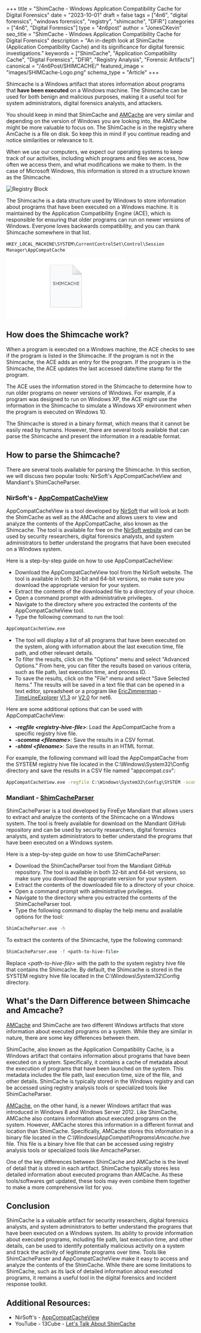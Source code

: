 +++
title = "ShimCache - Windows Application Compatibility Cache for Digital Forensics"
date = "2023-10-01"
draft = false
tags = ["4n6", "digital forensics", "windows forensics", "registry", "shimcache", "DFIR"]
categories = ["4n6", "Digital Forensics"]
type = "4n6post"
author = "JonesCKevin"
seo_title = "ShimCache - Windows Application Compatibility Cache for Digital Forensics"
description = "An in-depth look at ShimCache (Application Compatibility Cache) and its significance for digital forensic investigations."
keywords = ["ShimCache", "Application Compatibility Cache", "Digital Forensics", "DFIR", "Registry Analysis", "Forensic Artifacts"]
canonical = "/4n6Post/SHIMCACHE/"
featured_image = "images/SHIMCache-Logo.png"
schema_type = "Article"
+++

Shimcache is a Windows artifact that stores information about programs that **have been executed** on a Windows machine. The Shimcache can be used for both benign and malicious purposes, making it a useful tool for system administrators, digital forensics analysts, and attackers.

You should keep in mind that ShimCache and [AMCache](https://www.4n6post.com/2023/02/amcachehve.html) are very similar and depending on the version of Windows you are looking into, the AMCache might be more valuable to focus on. The ShimCache is in the registry where AmCache is a file on disk. So keep this in mind if you continue reading and notice similarities or relevance to it.

When we use our computers, we expect our operating systems to keep track of our activities, including which programs and files we access, how often we access them, and what modifications we make to them. In the case of Microsoft Windows, this information is stored in a structure known as the Shimcache.

![Registry Block](/images/RegistryBlock.png)

The Shimcache is a data structure used by Windows to store information about programs that have been executed on a Windows machine. It is maintained by the Application Compatibility Engine (ACE), which is responsible for ensuring that older programs can run on newer versions of Windows. Everyone loves backwards compatibility, and you can thank Shimcache somewhere in that list.

```
HKEY_LOCAL_MACHINE\SYSTEM\CurrentControlSet\Control\Session Manager\AppCompatCache
```

![ShimCache Logo](images/SHIMCache-Logo.png)

## How does the Shimcache work?

When a program is executed on a Windows machine, the ACE checks to see if the program is listed in the Shimcache. If the program is not in the Shimcache, the ACE adds an entry for the program. If the program is in the Shimcache, the ACE updates the last accessed date/time stamp for the program.

The ACE uses the information stored in the Shimcache to determine how to run older programs on newer versions of Windows. For example, if a program was designed to run on Windows XP, the ACE might use the information in the Shimcache to simulate a Windows XP environment when the program is executed on Windows 10.

The Shimcache is stored in a binary format, which means that it cannot be easily read by humans. However, there are several tools available that can parse the Shimcache and present the information in a readable format.

## How to parse the Shimcache?

There are several tools available for parsing the Shimcache. In this section, we will discuss two popular tools: NirSoft's AppCompatCacheView and Mandiant's ShimCacheParser.

### NirSoft's - [AppCompatCacheView](https://www.nirsoft.net/utils/app_compatibility_view.html)

AppCompatCacheView is a tool developed by [NirSoft](https://www.nirsoft.net/) that will look at both the ShimCache as well as the AMCache and allows users to view and analyze the contents of the AppCompatCache, also known as the Shimcache. The tool is available for free on the [NirSoft website](https://www.nirsoft.net/) and can be used by security researchers, digital forensics analysts, and system administrators to better understand the programs that have been executed on a Windows system.

Here is a step-by-step guide on how to use AppCompatCacheView:

- Download the AppCompatCacheView tool from the NirSoft website. The tool is available in both 32-bit and 64-bit versions, so make sure you download the appropriate version for your system.
- Extract the contents of the downloaded file to a directory of your choice.
- Open a command prompt with administrative privileges.
- Navigate to the directory where you extracted the contents of the AppCompatCacheView tool.
- Type the following command to run the tool:

```cmd
AppCompatCacheView.exe
```

- The tool will display a list of all programs that have been executed on the system, along with information about the last execution time, file path, and other relevant details.
- To filter the results, click on the "Options" menu and select "Advanced Options." From here, you can filter the results based on various criteria, such as file path, last execution time, and process ID.
- To save the results, click on the "File" menu and select "Save Selected Items." The results will be saved in a text file that can be opened in a text editor, spreadsheet or a program like [EricZimmerman](https://ericzimmerman.github.io/#!index.md) - [TimeLineExplorer](https://ericzimmerman.github.io/#!index.md) [V1.3](https://f001.backblazeb2.com/file/EricZimmermanTools/TimelineExplorer.zip) or [V2.0](https://f001.backblazeb2.com/file/EricZimmermanTools/net6/TimelineExplorer.zip) for net6.

Here are some additional options that can be used with AppCompatCacheView:

- ***-regfile \<registry-hive-file\>***: Load the AppCompatCache from a specific registry hive file.
- ***-scomma \<filename\>***: Save the results in a CSV format.
- ***-shtml \<filename\>***: Save the results in an HTML format.

For example, the following command will load the AppCompatCache from the SYSTEM registry hive file located in the C:\Windows\System32\Config directory and save the results in a CSV file named "appcompat.csv":

```cmd
AppCompatCacheView.exe -regfile C:\Windows\System32\Config\SYSTEM -scomma appcompat.csv
```

### Mandiant - [ShimCacheParser](https://github.com/mandiant/ShimCacheParser)

ShimCacheParser is a tool developed by FireEye Mandiant that allows users to extract and analyze the contents of the Shimcache on a Windows system. The tool is freely available for download on the Mandiant GitHub repository and can be used by security researchers, digital forensics analysts, and system administrators to better understand the programs that have been executed on a Windows system.

Here is a step-by-step guide on how to use ShimCacheParser:

- Download the ShimCacheParser tool from the Mandiant GitHub repository. The tool is available in both 32-bit and 64-bit versions, so make sure you download the appropriate version for your system.
- Extract the contents of the downloaded file to a directory of your choice.
- Open a command prompt with administrative privileges.
- Navigate to the directory where you extracted the contents of the ShimCacheParser tool.
- Type the following command to display the help menu and available options for the tool:

```cmd
ShimCacheParser.exe -h
```

To extract the contents of the Shimcache, type the following command:

```cmd
ShimCacheParser.exe -f <path-to-hive-file>
```

Replace *\<path-to-hive-file\>* with the path to the system registry hive file that contains the Shimcache. By default, the Shimcache is stored in the SYSTEM registry hive file located in the C:\Windows\System32\Config directory.

## What's the Darn Difference between Shimcache and Amcache?

[AMCache](https://www.4n6post.com/2023/02/amcachehve.html) and ShimCache are two different Windows artifacts that store information about executed programs on a system. While they are similar in nature, there are some key differences between them.

ShimCache, also known as the Application Compatibility Cache, is a Windows artifact that contains information about programs that have been executed on a system. Specifically, it contains a cache of metadata about the execution of programs that have been launched on the system. This metadata includes the file path, last execution time, size of the file, and other details. ShimCache is typically stored in the Windows registry and can be accessed using registry analysis tools or specialized tools like ShimCacheParser.

[AMCache](https://www.4n6post.com/2023/02/amcachehve.html), on the other hand, is a newer Windows artifact that was introduced in Windows 8 and Windows Server 2012. Like ShimCache, AMCache also contains information about executed programs on the system. However, AMCache stores this information in a different format and location than ShimCache. Specifically, AMCache stores this information in a binary file located in the *C:\Windows\AppCompat\Programs\Amcache.hve* file. This file is a binary hive file that can be accessed using registry analysis tools or specialized tools like AmcacheParser.

One of the key differences between ShimCache and AMCache is the level of detail that is stored in each artifact. ShimCache typically stores less detailed information about executed programs than AMCache. As these tools/softwares get updated, these tools may even combine them together to make a more comprehensive list for you.

## Conclusion

ShimCache is a valuable artifact for security researchers, digital forensics analysts, and system administrators to better understand the programs that have been executed on a Windows system. Its ability to provide information about executed programs, including file path, last execution time, and other details, can be used to identify potentially malicious activity on a system and track the activity of legitimate programs over time. Tools like ShimCacheParser and AppCompatCacheView make it easy to access and analyze the contents of the ShimCache. While there are some limitations to ShimCache, such as its lack of detailed information about executed programs, it remains a useful tool in the digital forensics and incident response toolkit.

## Additional Resources:

- NirSoft's - [AppCompatCacheView](https://www.nirsoft.net/utils/app_compatibility_view.html)
- YouTube - 13Cube - [Let's Talk About ShimCache](https://www.youtube.com/watch?v=7byz1dR_CLg)
